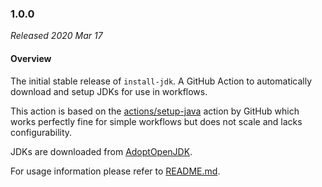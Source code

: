 ### 1.0.0

_Released 2020 Mar 17_

#### Overview

The initial stable release of `install-jdk`. A GitHub Action to automatically
download and setup JDKs for use in workflows.

This action is based on the [actions/setup-java](https://github.com/actions/setup-java)
action by GitHub which works perfectly fine for simple workflows but does not
scale and lacks configurability.

JDKs are downloaded from [AdoptOpenJDK](https://adoptopenjdk.net/).

For usage information please refer to [README.md](/README.md).